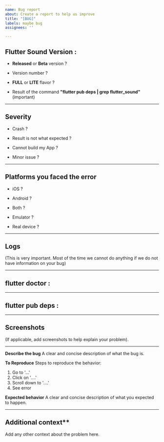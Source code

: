 ```yaml
---
name: Bug report
about: Create a report to help us improve
title: "[BUG]"
labels: maybe bug
assignees: ''

---
```


## Flutter Sound Version : 

- **Released** or **Beta** version ?

- Version number ?

- **FULL** or **LITE** flavor ?

- Result of the command **"flutter pub deps | grep flutter_sound"**
(important)

----------------------------------------------------------

## Severity

- Crash ?

- Result is not what expected ?

- Cannot build my App ?

- Minor issue ?

--------------------------------------------------------

## Platforms you faced the error 

- iOS ?

- Android ?

- Both ?

- Emulator ? 

- Real device ?

----------------------------------------------

## Logs
(This is very important. Most of the time we cannot do anything if we do not have information on your bug)

-----------------------------------------------

## flutter doctor :

-----------------------------------------------

## flutter pub deps :

------------------------------------------------

##  Screenshots

(If applicable, add screenshots to help explain your problem).

-----------------------------------------------------

**Describe the bug**
A clear and concise description of what the bug is.

**To Reproduce**
Steps to reproduce the behavior:
1. Go to '...'
2. Click on '....'
3. Scroll down to '....'
4. See error

**Expected behavior**
A clear and concise description of what you expected to happen.

-----------------------------------------------------------------

## Additional context**
Add any other context about the problem here.

